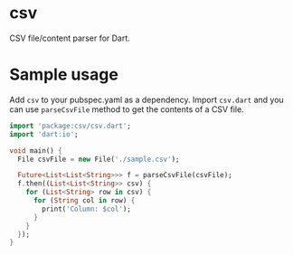 csv
===

CSV file/content parser for Dart.

Sample usage
============

Add `csv` to your pubspec.yaml as a dependency. Import `csv.dart` and you can use `parseCsvFile` method to get the contents of a CSV file.

```dart
import 'package:csv/csv.dart';
import 'dart:io';

void main() {
  File csvFile = new File('./sample.csv');

  Future<List<List<String>>> f = parseCsvFile(csvFile);
  f.then((List<List<String>> csv) {
    for (List<String> row in csv) {
      for (String col in row) {
        print('Column: $col');
      }
    }
  });
}
```